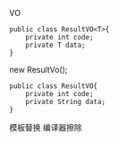 VO



	public class ResultVO<T>{
		private int code;
		private T data;
	}


new ResultVo<String>();

	public class ResultVO{
		private int code;
		private String data;
	}  



模板替换 编译器擦除